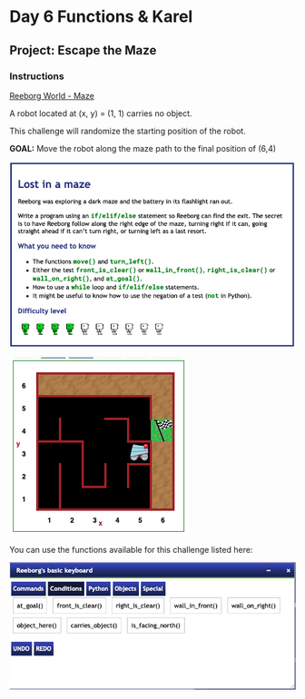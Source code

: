 # Day 6 Functions & Karel

## Project: Escape the Maze

### Instructions

[Reeborg World - Maze](https://reeborg.ca/reeborg.html?lang=en&mode=python&menu=worlds%2Fmenus%2Freeborg_intro_en.json&name=Maze&url=worlds%2Ftutorial_en%2Fmaze1.json)
    
A robot located at (x, y) = (1, 1) carries no object.

This challenge will randomize the starting position of the robot.

**GOAL:** Move the robot along the maze path to the final position of (6,4)

![Instructions Image](Images/escape_the_maze_instructions.png)

![Instructions Image](Images/escape_the_maze_instructions_2.png)

You can use the functions available for this challenge listed here:

![Instructions Image](Images/escape_the_maze_instructions_3.png)